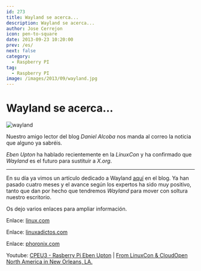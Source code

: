 ```yaml
---
id: 273
title: Wayland se acerca...
description: Wayland se acerca...
author: Jose Cerrejon
icon: pen-to-square
date: 2013-09-23 10:20:00
prev: /es/
next: false
category:
  - Raspberry PI
tag:
  - Raspberry PI
image: /images/2013/09/wayland.jpg
---
```


# Wayland se acerca...

![wayland](/images/2013/09/wayland.jpg)

Nuestro amigo lector del blog *Daniel Alcoba* nos manda al correo la noticia que alguno ya sabréis.

*Eben Upton* ha hablado recientemente en la *LinuxCon* y ha confirmado que *Wayland* es el futuro para sustituir a *X.org*. 

- - -
En su día ya vimos un artículo dedicado a Wayland [aquí](/post.php?id=167) en el blog. Ya han pasado cuatro meses y el avance según los expertos ha sido muy positivo, tanto que dan por hecho que tendremos *Wayland* para mover con soltura nuestro escritorio.

Os dejo varios enlaces para ampliar información.

Enlace: [linux.com](https://www.linux.com/news/featured-blogs/200-libby-clark/738632-raspberry-pis-eben-upton-demos-wayland-support-on-the-pi/)

Enlace: [linuxadictos.com](http://www.linuxadictos.com/wayland-es-el-futuro-asegura-fundador-de-la-fundacion-raspberry-pi.html)

Enlace: [phoronix.com](http://www.phoronix.com/scan.php?page=news_item&px=MTQ2NDU)

Youtube: [CPEU3 - Rasberry Pi Eben Upton](http://www.youtube.com/watch?v=Hm0KLL8d1Rc) | [From LinuxCon & CloudOpen North America in New Orleans, LA.](http://www.youtube.com/watch?v=PmCsQDTc-WU)